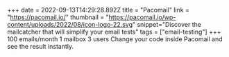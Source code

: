 +++
date = 2022-09-13T14:29:28.892Z
title = "Pacomail"
link = "https://pacomail.io/"
thumbnail = "https://pacomail.io/wp-content/uploads/2022/08/icon-logo-22.svg"
snippet="Discover the mailcatcher that will simplify your email tests"
tags = ["email-testing"]
+++
100 emails/month
1 mailbox
3 users
Change your code inside Pacomail and see the result instantly.
